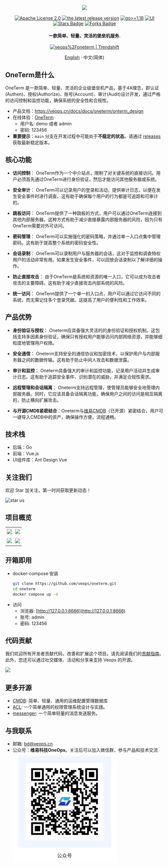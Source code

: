<p align="center">
  <img src="https://github.com/user-attachments/assets/55318527-6e2f-41a6-800b-ce213cca278d" />
</p>

<p align="center">
  <a href="https://github.com/veops/oneterm/blob/main/LICENSE"><img src="https://img.shields.io/github/license/veops/oneterm" alt="Apache License 2.0"></a>
  <a href="https://github.com/veops/oneterm/releases"><img alt="the latest release version" src="https://img.shields.io/github/v/release/veops/oneterm?color=75C1C4&include_prereleases&label=Release&logo=github&logoColor=white"></a>
  <a href=""><img src="https://img.shields.io/badge/Go-%3E%3D%201.18-%23007d9c" alt="go>=1.18"></a>
  <a href="https:https://github.com/sendya/ant-design-pro-vue"><img src="https://img.shields.io/badge/UI-Ant%20Design%20Pro%20Vue-brightgreen" alt="UI"></a>
  <a href="https://github.com/veops/oneterm/stargazers"><img src="https://img.shields.io/github/stars/veops/oneterm" alt="Stars Badge"/></a>
  <a href="https://github.com/veops/oneterm"><img src="https://img.shields.io/github/forks/veops/oneterm" alt="Forks Badge"/></a>
</p>

<h4 align="center">
 一款简单、轻量、灵活的堡垒机服务.
</h4>

<p align="center">
  <a href="https://trendshift.io/repositories/8690" target="_blank"><img src="https://trendshift.io/api/badge/repositories/8690" alt="veops%2Foneterm | Trendshift" style="width: 250px; height: 55px;" width="250" height="55"/></a>
</p>

<p align="center">
  <a href="README.md">English</a> · 中文(简体)
</p>

## OneTerm是什么

OneTerm 是一款简单、轻量、灵活的企业级堡垒机产品，基于4A理念，即认证(Authen)、授权(Authorize)、账号(Account)、审计(Audit)设计开发，通过严格的访问控制和监控功能，确保系统的安全性和合规性。

- 产品文档：https://veops.cn/docs/docs/oneterm/onterm_design
- 在线体验：[OneTerm](https://term.veops.cn/oneterm/workstation)
  - 用户名: demo 或者 admin
  - 密码: 123456
- **重要提示**：`main` 分支在开发过程中可能处于**不稳定的状态**。请通过 [releases](https://github.com/veops/oneterm/releases) 获取最新稳定版本。

## 核心功能

+ **访问控制**： OneTerm作为一个中介站点，限制了对关键系统的直接访问。用户必须首先通过OneTerm进行身份验证，然后才能访问其他服务器或系统。

+ **安全审计**： OneTerm可以记录用户的登录和活动，提供审计日志，以便在发生安全事件时进行调查。这有助于确保每个用户的行为都是可追踪和可审计的。

+ **跳板访问**： OneTerm提供了一种跳板的方式，用户可以通过OneTerm连接到其他内部服务器。这种方式有助于减少直接暴露内部服务器的风险，因为只有OneTerm需要对外可访问。

+ **密码管理**： OneTerm可以实施强化的密码策略，并通过单一入口点集中管理密码。这有助于提高整个系统的密码安全性。

+ **会话录制**： OneTerm可以录制用户与服务器的会话，这对于监控和调查特权用户的活动非常有用。如果发生安全事件，可以回放会话录制以了解详细的操作。

+ **防止直接攻击**： 由于OneTerm是系统和资源的唯一入口，它可以成为攻击者攻击的主要障碍。这有助于减少直接攻击内部系统的风险。

+ **统一访问**： OneTerm提供了一个单一的入口点，用户可以通过它访问不同的系统，而无需记住多个登录凭据。这提高了用户的便利性和工作效率。

## 产品优势

+ **身份验证与授权**： Oneterm应具备强大灵活的的身份验证和授权机制。这包括支持多因素身份验证，确保只有授权用户能够访问内部网络资源，并能够细粒度地管理用户权限。

+ **安全通信**： Oneterm支持安全的通信协议和加密技术，以保护用户与内部服务器之间的数据传输。这有助于防止中间人攻击和数据泄露。

+ **审计和监控**： Oneterm具备强大的审计和监控功能，记录用户活动并生成审计日志。这有助于追踪安全事件、识别潜在的威胁，并满足合规性需求。

+ **远程管理和会话隔离**： Oneterm支持远程管理，使管理员能够安全地管理内部服务器。同时，它应该具备会话隔离功能，确保用户之间的访问是相互隔离的，防止横向扩展攻击。

+ **与开源CMDB紧密结合**：Oneterm与[维易CMDB](https://github.com/veops/cmdb)（已开源）紧密结合，用户可一键导入CMDB中的资产，确保操作方便，流程通畅。

## 技术栈

+ 后端：Go
+ 前端：Vue.js
+ UI组件库：Ant Design Vue

## 关注我们

欢迎 Star 加关注，第一时间获取更新动态！

![star us](https://github.com/user-attachments/assets/75c03659-4200-469e-b210-087a4d4473b6)

## 项目概览

<table>
  <tr>
    <td style="padding: 5px;background-color:#fff;">
      <img width="400" src="https://github.com/user-attachments/assets/abefbe07-13d6-44b0-8622-a0c7130d5b0d"/>
    </td>
    <td style="padding: 5px;background-color:#fff;">
      <img width="400" src="https://github.com/user-attachments/assets/3a69c779-3f37-4c5b-8ade-2dffa99a2efd"/>
    </td>
  </tr>

  <tr>
    <td style="padding: 5px;background-color:#fff;">
      <img width="400" src="https://github.com/user-attachments/assets/befcfae7-f24a-48a2-a730-8e8d02483ea9"/>
    </td>
    <td style="padding: 5px;background-color:#fff;">
      <img width="400" src="https://github.com/user-attachments/assets/75d33250-af61-4c22-b839-cd6ba9ecd551"/>
    </td>
  </tr>
</table>

## 开箱即用

+ docker-compose 安装
  ```bash
  git clone https://github.com/veops/oneterm.git
  cd oneterm
  docker compose up -d
  ```
+ 访问
  - 浏览器: [http://127.0.0.1:8666](http://127.0.0.1:8666)
  - 账号: admin
  - 密码: 123456

## 代码贡献
我们欢迎所有开发者贡献代码，改善和扩展这个项目。请先阅读我们的[贡献指南](CONTRIBUTING_cn.md)。此外，您还可以通过社交媒体、活动和分享来支持 Veops 的开源。

<a href="https://github.com/veops/oneterm/graphs/contributors">
  <img src="https://contrib.rocks/image?repo=veops/oneterm" />
</a>

## 更多开源
- [CMDB](https://github.com/veops/cmdb): 简单、轻量、通用的运维配置管理数据库
- [ACL](https://github.com/veops/acl): 一个简单通用的权限管理系统设计与实践。
- [messenger](https://github.com/veops/messenger): 一个简单轻量的消息发送服务。

## 与我联系
+ 邮箱: <a href="mailto:bd@veops.cn">bd@veops.cn</a>
+ 公众号：**维易科技OneOps**。关注后可以加入微信群，参与产品和技术交流   
  <img src="docs/images/wechat.png" alt="公众号: 维易科技OneOps" />